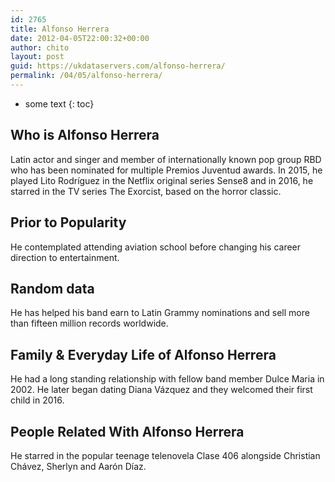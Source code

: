 ```yaml
---
id: 2765
title: Alfonso Herrera
date: 2012-04-05T22:00:32+00:00
author: chito
layout: post
guid: https://ukdataservers.com/alfonso-herrera/
permalink: /04/05/alfonso-herrera/
---
```


* some text
{: toc}


## Who is  Alfonso Herrera
                  
                  
                  
Latin actor and singer and member of internationally known pop group RBD who has been nominated for multiple Premios Juventud awards. In 2015, he played Lito Rodríguez in the Netflix original series Sense8 and in 2016, he starred in the TV series The Exorcist, based on the horror classic. 
                  
                
                
                
## Prior to Popularity 
                  
                  
                  
He contemplated attending aviation school before changing his career direction to entertainment. 
                  
                
                
                
## Random data 
                  
                  
                  
He has helped his band earn to Latin Grammy nominations and sell more than fifteen million records worldwide. 
                  
                
                
                
## Family & Everyday Life of Alfonso Herrera
                  
                  
                  
He had a long standing relationship with fellow band member Dulce Maria in 2002. He later began dating Diana Vázquez and they welcomed their first child in 2016. 
                  
                
                
                
## People Related With  Alfonso Herrera
                  
                  
                  
He starred in the popular teenage telenovela Clase 406 alongside Christian Chávez, Sherlyn and Aarón Díaz. 
                  
                
              
            
          
          
          
    
    
  
